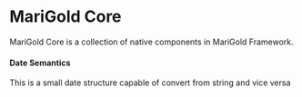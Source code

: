 <h1>MariGold Core</h1>
MariGold Core is a collection of native components in MariGold Framework.

<h4>Date Semantics</h4>
This is a small date structure capable of convert from string and vice versa